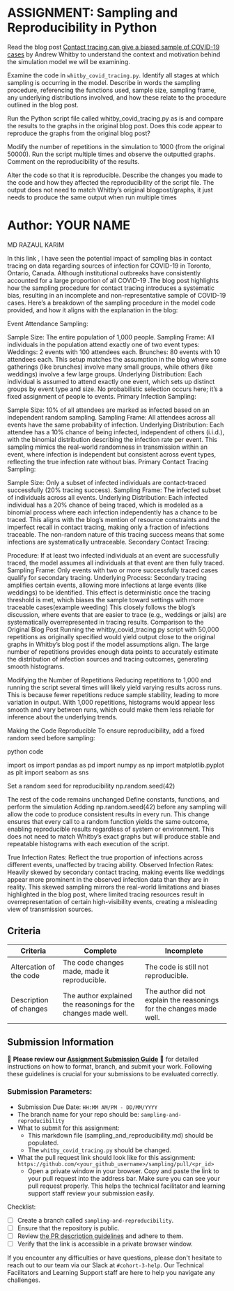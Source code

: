 # ASSIGNMENT: Sampling and Reproducibility in Python

Read the blog post [Contact tracing can give a biased sample of COVID-19 cases](https://andrewwhitby.com/2020/11/24/contact-tracing-biased/) by Andrew Whitby to understand the context and motivation behind the simulation model we will be examining.

Examine the code in `whitby_covid_tracing.py`. Identify all stages at which sampling is occurring in the model. Describe in words the sampling procedure, referencing the functions used, sample size, sampling frame, any underlying distributions involved, and how these relate to the procedure outlined in the blog post.

Run the Python script file called whitby_covid_tracing.py as is and compare the results to the graphs in the original blog post. Does this code appear to reproduce the graphs from the original blog post?

Modify the number of repetitions in the simulation to 1000 (from the original 50000). Run the script multiple times and observe the outputted graphs. Comment on the reproducibility of the results.

Alter the code so that it is reproducible. Describe the changes you made to the code and how they affected the reproducibility of the script file. The output does not need to match Whitby’s original blogpost/graphs, it just needs to produce the same output when run multiple times

# Author: YOUR NAME


MD RAZAUL KARIM 


In this link , I have seen  the potential impact of sampling bias in contact tracing on data regarding
sources of infection for COVID-19 in Toronto, Ontario, Canada. Although institutional outbreaks have consistently accounted for a large proportion of all COVID-19 .The blog post highlights how the sampling procedure for contact tracing introduces a systematic bias, resulting in an incomplete and non-representative sample of COVID-19 cases. Here’s a breakdown of the sampling procedure in the model code provided, and how it aligns with the explanation in the blog:

Event Attendance Sampling:

Sample Size: The entire population of 1,000 people.
Sampling Frame: All individuals in the population attend exactly one of two event types:
Weddings: 2 events with 100 attendees each.
Brunches: 80 events with 10 attendees each.
This setup matches the assumption in the blog where some gatherings (like brunches) involve many small groups, while others (like weddings) involve a few large groups.
Underlying Distribution: Each individual is assumed to attend exactly one event, which sets up distinct groups by event type and size. No probabilistic selection occurs here; it’s a fixed assignment of people to events.
Primary Infection Sampling:

Sample Size: 10% of all attendees are marked as infected based on an independent random sampling.
Sampling Frame: All attendees across all events have the same probability of infection.
Underlying Distribution: Each attendee has a 10% chance of being infected, independent of others (i.i.d.), with the binomial distribution describing the infection rate per event.
This sampling mimics the real-world randomness in transmission within an event, where infection is independent but consistent across event types, reflecting the true infection rate without bias.
Primary Contact Tracing Sampling:

Sample Size: Only a subset of infected individuals are contact-traced successfully (20% tracing success).
Sampling Frame: The infected subset of individuals across all events.
Underlying Distribution: Each infected individual has a 20% chance of being traced, which is modeled as a binomial process where each infection independently has a chance to be traced.
This aligns with the blog’s mention of resource constraints and the imperfect recall in contact tracing, making only a fraction of infections traceable. The non-random nature of this tracing success means that some infections are systematically untraceable.
Secondary Contact Tracing:

Procedure: If at least two infected individuals at an event are successfully traced, the model assumes all individuals at that event are then fully traced.
Sampling Frame: Only events with two or more successfully traced cases qualify for secondary tracing.
Underlying Process: Secondary tracing amplifies certain events, allowing more infections at large events (like weddings) to be identified. This effect is deterministic once the tracing threshold is met, which biases the sample toward settings with more traceable cases(example weeding)
This closely follows the blog’s discussion, where events that are easier to trace (e.g., weddings or jails) are systematically overrepresented in tracing results.
Comparison to the Original Blog Post
Running the whitby_covid_tracing.py script with 50,000 repetitions as originally specified would yield output close to the original graphs in Whitby’s blog post if the model assumptions align. The large number of repetitions provides enough data points to accurately estimate the distribution of infection sources and tracing outcomes, generating smooth histograms.

Modifying the Number of Repetitions
Reducing repetitions to 1,000 and running the script several times will likely yield varying results across runs. This is because fewer repetitions reduce sample stability, leading to more variation in output. With 1,000 repetitions, histograms would appear less smooth and vary between runs, which could make them less reliable for inference about the underlying trends.

Making the Code Reproducible
To ensure reproducibility, add a fixed random seed before sampling:

python code 

import os
import pandas as pd
import numpy as np
import matplotlib.pyplot as plt
import seaborn as sns

Set a random seed for reproducibility
np.random.seed(42)

The rest of the code remains unchanged
Define constants, functions, and perform the simulation
Adding np.random.seed(42) before any sampling will allow the code to produce consistent results in every run. This change ensures that every call to a random function yields the same outcome, enabling reproducible results regardless of system or environment. This does not need to match Whitby’s exact graphs but will produce stable and repeatable histograms with each execution of the script.

True Infection Rates: Reflect the true proportion of infections across different events, unaffected by tracing ability.
Observed Infection Rates: Heavily skewed by secondary contact tracing, making events like weddings appear more prominent in the observed infection data than they are in reality.
This skewed sampling mirrors the real-world limitations and biases highlighted in the blog post, where limited tracing resources result in overrepresentation of certain high-visibility events, creating a misleading view of transmission sources.


## Criteria

|Criteria|Complete|Incomplete|
|--------|----|----|
|Altercation of the code|The code changes made, made it reproducible.|The code is still not reproducible.|
|Description of changes|The author explained the reasonings for the changes made well.|The author did not explain the reasonings for the changes made well.|

## Submission Information

🚨 **Please review our [Assignment Submission Guide](https://github.com/UofT-DSI/onboarding/blob/main/onboarding_documents/submissions.md)** 🚨 for detailed instructions on how to format, branch, and submit your work. Following these guidelines is crucial for your submissions to be evaluated correctly.

### Submission Parameters:
* Submission Due Date: `HH:MM AM/PM - DD/MM/YYYY`
* The branch name for your repo should be: `sampling-and-reproducibility`
* What to submit for this assignment:
    * This markdown file (sampling_and_reproducibility.md) should be populated.
    * The `whitby_covid_tracing.py` should be changed.
* What the pull request link should look like for this assignment: `https://github.com/<your_github_username>/sampling/pull/<pr_id>`
    * Open a private window in your browser. Copy and paste the link to your pull request into the address bar. Make sure you can see your pull request properly. This helps the technical facilitator and learning support staff review your submission easily.

Checklist:
- [ ] Create a branch called `sampling-and-reproducibility`.
- [ ] Ensure that the repository is public.
- [ ] Review [the PR description guidelines](https://github.com/UofT-DSI/onboarding/blob/main/onboarding_documents/submissions.md#guidelines-for-pull-request-descriptions) and adhere to them.
- [ ] Verify that the link is accessible in a private browser window.

If you encounter any difficulties or have questions, please don't hesitate to reach out to our team via our Slack at `#cohort-3-help`. Our Technical Facilitators and Learning Support staff are here to help you navigate any challenges.

